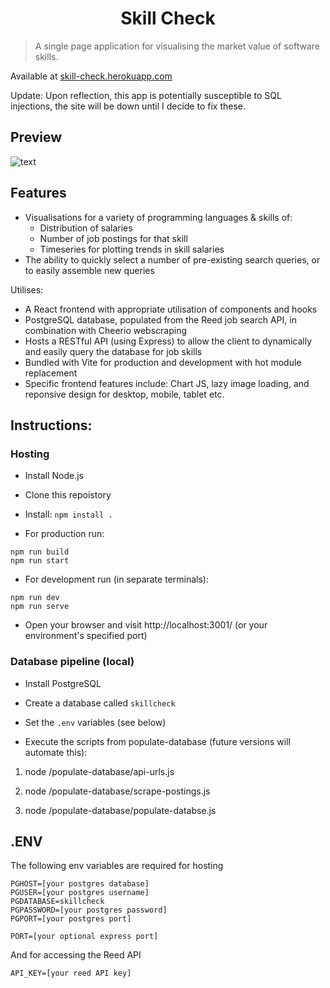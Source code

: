 <h1 align="center">Skill Check</h1>

> A single page application for visualising the market value of software skills.

Available at [skill-check.herokuapp.com](https://skill-check.herokuapp.com/)

Update: Upon reflection, this app is potentially susceptible to SQL injections, the site will be down until I decide to fix these.

<h2>Preview</h2>

![text](https://i.imgur.com/ROW89Hw.png)

<h2>Features</h2>

- Visualisations for a variety of programming languages & skills of:
  - Distribution of salaries
  - Number of job postings for that skill
  - Timeseries for plotting trends in skill salaries
- The ability to quickly select a number of pre-existing search queries, or to easily assemble new queries

Utilises:

- A React frontend with appropriate utilisation of components and hooks
- PostgreSQL database, populated from the Reed job search API, in combination with Cheerio webscraping
- Hosts a RESTful API (using Express) to allow the client to dynamically and easily query the database for job skills
- Bundled with Vite for production and development with hot module replacement
- Specific frontend features include: Chart JS, lazy image loading, and reponsive design for desktop, mobile, tablet etc.

<h2></h2>

<h2>Instructions:</h2>

<h3>Hosting</h3>

- Install Node.js

- Clone this repoistory

- Install: `npm install .`

- For production run:

```
npm run build
npm run start
```

- For development run (in separate terminals):

```
npm run dev
npm run serve
```

- Open your browser and visit http://localhost:3001/ (or your environment's specified port)

<h3>Database pipeline (local)</h3>

- Install PostgreSQL

- Create a database called `skillcheck`

- Set the `.env` variables (see below)

- Execute the scripts from populate-database (future versions will automate this):

1. node /populate-database/api-urls.js

2. node /populate-database/scrape-postings.js

3. node /populate-database/populate-databse.js

<h2>.ENV</h2>

The following env variables are required for hosting

```
PGHOST=[your postgres database]
PGUSER=[your postgres username]
PGDATABASE=skillcheck
PGPASSWORD=[your postgres password]
PGPORT=[your postgres port]

PORT=[your optional express port]
```

And for accessing the Reed API

`API_KEY=[your reed API key]`
